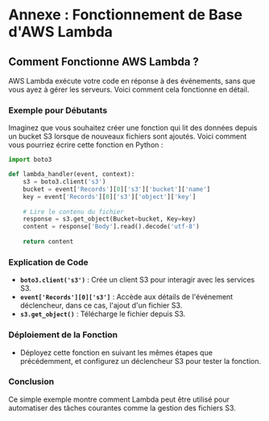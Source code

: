 # Annexe : Fonctionnement de Base d'AWS Lambda

## Comment Fonctionne AWS Lambda ?

AWS Lambda exécute votre code en réponse à des événements, sans que vous ayez à gérer les serveurs. Voici comment cela fonctionne en détail.

### Exemple pour Débutants

Imaginez que vous souhaitez créer une fonction qui lit des données depuis un bucket S3 lorsque de nouveaux fichiers sont ajoutés. Voici comment vous pourriez écrire cette fonction en Python :

```python
import boto3

def lambda_handler(event, context):
    s3 = boto3.client('s3')
    bucket = event['Records'][0]['s3']['bucket']['name']
    key = event['Records'][0]['s3']['object']['key']
    
    # Lire le contenu du fichier
    response = s3.get_object(Bucket=bucket, Key=key)
    content = response['Body'].read().decode('utf-8')
    
    return content
```

### Explication de Code

- **`boto3.client('s3')`** : Crée un client S3 pour interagir avec les services S3.
- **`event['Records'][0]['s3']`** : Accède aux détails de l'événement déclencheur, dans ce cas, l'ajout d'un fichier S3.
- **`s3.get_object()`** : Télécharge le fichier depuis S3.

### Déploiement de la Fonction

- Déployez cette fonction en suivant les mêmes étapes que précédemment, et configurez un déclencheur S3 pour tester la fonction.

### Conclusion

Ce simple exemple montre comment Lambda peut être utilisé pour automatiser des tâches courantes comme la gestion des fichiers S3.
